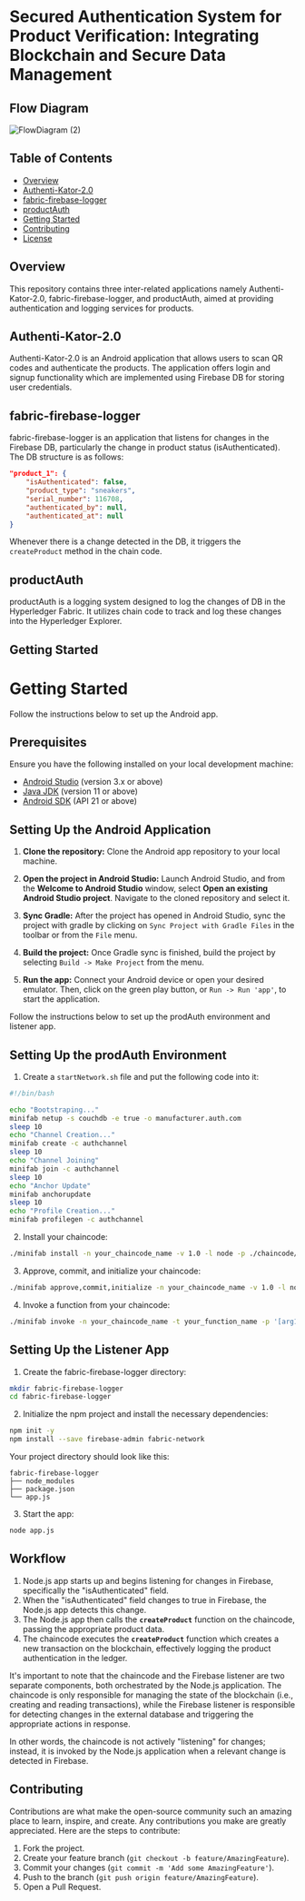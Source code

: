 # Secured Authentication System for Product Verification: Integrating Blockchain and Secure Data Management

## Flow Diagram

![FlowDiagram (2)](https://github.com/AmritaCSN/ProductAuth_VarunKashyap/assets/43084249/d64edfc7-5951-4336-a5d8-1f3089fd7e8d)

## Table of Contents

- [Overview](#overview)
- [Authenti-Kator-2.0](#authenti-kator-20)
- [fabric-firebase-logger](#fabric-firebase-logger)
- [productAuth](#productauth)
- [Getting Started](#getting-started)
- [Contributing](#contributing)
- [License](#license)

## Overview
This repository contains three inter-related applications namely Authenti-Kator-2.0, fabric-firebase-logger, and productAuth, aimed at providing authentication and logging services for products. 

## Authenti-Kator-2.0
Authenti-Kator-2.0 is an Android application that allows users to scan QR codes and authenticate the products. The application offers login and signup functionality which are implemented using Firebase DB for storing user credentials.

## fabric-firebase-logger
fabric-firebase-logger is an application that listens for changes in the Firebase DB, particularly the change in product status (isAuthenticated). The DB structure is as follows:

```json
"product_1": {
    "isAuthenticated": false,
    "product_type": "sneakers",
    "serial_number": 116708,
    "authenticated_by": null,
    "authenticated_at": null
}
```

Whenever there is a change detected in the DB, it triggers the `createProduct` method in the chain code.

## productAuth
productAuth is a logging system designed to log the changes of DB in the Hyperledger Fabric. It utilizes chain code to track and log these changes into the Hyperledger Explorer.

## Getting Started

# Getting Started

Follow the instructions below to set up the Android app.

## Prerequisites

Ensure you have the following installed on your local development machine:

- [Android Studio](https://developer.android.com/studio/index.html) (version 3.x or above)
- [Java JDK](https://www.oracle.com/java/technologies/javase-jdk11-downloads.html) (version 11 or above)
- [Android SDK](https://developer.android.com/studio/intro/update#sdk-manager) (API 21 or above)

## Setting Up the Android Application

1. **Clone the repository:** Clone the Android app repository to your local machine.

2. **Open the project in Android Studio:** Launch Android Studio, and from the **Welcome to Android Studio** window, select **Open an existing Android Studio project**. Navigate to the cloned repository and select it.

3. **Sync Gradle:** After the project has opened in Android Studio, sync the project with gradle by clicking on `Sync Project with Gradle Files` in the toolbar or from the `File` menu.

4. **Build the project:** Once Gradle sync is finished, build the project by selecting `Build -> Make Project` from the menu.

5. **Run the app:** Connect your Android device or open your desired emulator. Then, click on the green play button, or `Run -> Run 'app'`, to start the application.

Follow the instructions below to set up the prodAuth environment and listener app.

## Setting Up the prodAuth Environment

1. Create a `startNetwork.sh` file and put the following code into it:

```bash
#!/bin/bash

echo "Bootstraping..."
minifab netup -s couchdb -e true -o manufacturer.auth.com
sleep 10
echo "Channel Creation..."
minifab create -c authchannel
sleep 10
echo "Channel Joining"
minifab join -c authchannel
sleep 10
echo "Anchor Update"
minifab anchorupdate
sleep 10
echo "Profile Creation..."
minifab profilegen -c authchannel
```

2. Install your chaincode:

```bash
./minifab install -n your_chaincode_name -v 1.0 -l node -p ./chaincode/your_chaincode_name
```

3. Approve, commit, and initialize your chaincode:

```bash
./minifab approve,commit,initialize -n your_chaincode_name -v 1.0 -l node -p ./chaincode/your_chaincode_name
```

4. Invoke a function from your chaincode:

```bash
./minifab invoke -n your_chaincode_name -t your_function_name -p '[arg1,arg2,arg3]'
```

## Setting Up the Listener App

1. Create the fabric-firebase-logger directory:

```bash
mkdir fabric-firebase-logger
cd fabric-firebase-logger
```

2. Initialize the npm project and install the necessary dependencies:

```bash
npm init -y
npm install --save firebase-admin fabric-network
```

Your project directory should look like this:

```plaintext
fabric-firebase-logger
├── node_modules
├── package.json
└── app.js
```

3. Start the app:

```bash
node app.js
```

## Workflow
1. Node.js app starts up and begins listening for changes in Firebase, specifically the "isAuthenticated" field.
2. When the "isAuthenticated" field changes to true in Firebase, the Node.js app detects this change.
3. The Node.js app then calls the **`createProduct`** function on the chaincode, passing the appropriate product data.
4. The chaincode executes the **`createProduct`** function which creates a new transaction on the blockchain, effectively logging the product authentication in the ledger.

It's important to note that the chaincode and the Firebase listener are two separate components, both orchestrated by the Node.js application. The chaincode is only responsible for managing the state of the blockchain (i.e., creating and reading transactions), while the Firebase listener is responsible for detecting changes in the external database and triggering the appropriate actions in response.

In other words, the chaincode is not actively "listening" for changes; instead, it is invoked by the Node.js application when a relevant change is detected in Firebase.


## Contributing
Contributions are what make the open-source community such an amazing place to learn, inspire, and create. Any contributions you make are greatly appreciated. Here are the steps to contribute:

1. Fork the project.
2. Create your feature branch (`git checkout -b feature/AmazingFeature`).
3. Commit your changes (`git commit -m 'Add some AmazingFeature'`).
4. Push to the branch (`git push origin feature/AmazingFeature`).
5. Open a Pull Request.
